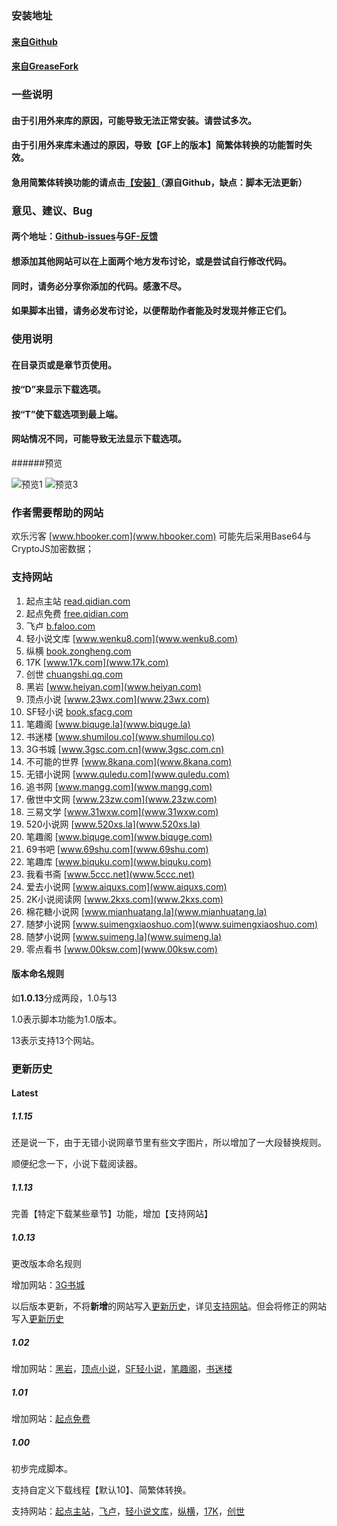 ### 安装地址

#### [来自Github](https://github.com/dodying/UserJs/raw/master/novelDownloader/novelDownloaderRaw.user.js)

#### [来自GreaseFork](https://greasyfork.org/scripts/21515-noveldownloader/code/novelDownloader.user.js)

### 一些说明

#### 由于引用外来库的原因，可能导致无法正常安装。请尝试多次。

#### 由于引用外来库未通过的原因，导致【GF上的版本】简繁体转换的功能暂时失效。

#### 急用简繁体转换功能的请点击[【安装】](https://github.com/dodying/UserJs/raw/master/novelDownloader/novelDownloaderRaw.user.js)（源自Github，缺点：脚本无法更新）

### 意见、建议、Bug

#### 两个地址：[Github-issues](https://github.com/dodying/UserJs/issues)与[GF-反馈](https://greasyfork.org/zh-CN/scripts/21515-noveldownloader/feedback)

#### 想添加其他网站可以在**上面两个地方**发布讨论，或是尝试自行修改代码。

#### 同时，请务必分享你添加的代码。感激不尽。

#### 如果脚本出错，请务必发布讨论，以便帮助作者能及时发现并修正它们。

### 使用说明

#### 在目录页或是章节页使用。

#### 按“D”来显示下载选项。

#### 按“T”使下载选项到最上端。

#### 网站情况不同，可能导致无法显示下载选项。

######预览

![预览1](https://github.com/dodying/UserJs/raw/master/novelDownloader/1.png)  ![预览3](https://github.com/dodying/UserJs/raw/master/novelDownloader/3.png)

### 作者需要帮助的网站

欢乐污客 [www.hbooker.com](www.hbooker.com) 可能先后采用Base64与CryptoJS加密数据；

### 支持网站

1. 起点主站 [read.qidian.com](read.qidian.com)
2. 起点免费 [free.qidian.com](free.qidian.com)
3. 飞卢 [b.faloo.com](b.faloo.com)
4. 轻小说文库 [www.wenku8.com](www.wenku8.com)
5. 纵横 [book.zongheng.com](book.zongheng.com)
6. 17K [www.17k.com](www.17k.com)
7. 创世 [chuangshi.qq.com](chuangshi.qq.com)
8. 黑岩 [www.heiyan.com](www.heiyan.com)
9. 顶点小说 [www.23wx.com](www.23wx.com)
10. SF轻小说 [book.sfacg.com](book.sfacg.com)
11. 笔趣阁 [www.biquge.la](www.biquge.la)
12. 书迷楼 [www.shumilou.co](www.shumilou.co)
13. 3G书城 [www.3gsc.com.cn](www.3gsc.com.cn)
14. 不可能的世界 [www.8kana.com](www.8kana.com)
15. 无错小说网 [www.quledu.com](www.quledu.com)
16. 追书网 [www.mangg.com](www.mangg.com)
17. 傲世中文网 [www.23zw.com](www.23zw.com)
18. 三易文学 [www.31wxw.com](www.31wxw.com)
19. 520小说网 [www.520xs.la](www.520xs.la)
20. 笔趣阁 [www.biquge.com](www.biquge.com)
21. 69书吧 [www.69shu.com](www.69shu.com)
22. 笔趣库 [www.biquku.com](www.biquku.com)
23. 我看书斋 [www.5ccc.net](www.5ccc.net)
24. 爱去小说网 [www.aiquxs.com](www.aiquxs.com)
25. 2K小说阅读网 [www.2kxs.com](www.2kxs.com)
26. 棉花糖小说网 [www.mianhuatang.la](www.mianhuatang.la)
27. 随梦小说网 [www.suimengxiaoshuo.com](www.suimengxiaoshuo.com)
28. 随梦小说网 [www.suimeng.la](www.suimeng.la)
29. 零点看书 [www.00ksw.com](www.00ksw.com)

#### 版本命名规则

如**1.0.13**分成两段，1.0与13

1.0表示脚本功能为1.0版本。

13表示支持13个网站。

### 更新历史

#### Latest

##### 1.1.15

还是说一下，由于无错小说网章节里有些文字图片，所以增加了一大段替换规则。

顺便纪念一下，小说下载阅读器。

##### 1.1.13

完善【特定下载某些章节】功能，增加【支持网站】

##### 1.0.13

更改版本命名规则

增加网站：[3G书城](www.3gsc.com.cn)

以后版本更新，不将**新增**的网站写入[更新历史](#更新历史)，详见[支持网站](#支持网站)。但会将修正的网站写入[更新历史](#更新历史)

##### 1.02

增加网站：[黑岩](www.heiyan.com)，[顶点小说](www.23wx.com)，[SF轻小说](book.sfacg.com)，[笔趣阁](www.biquge.la)，[书迷楼](www.shumilou.co)

##### 1.01

增加网站：[起点免费](free.qidian.com)

##### 1.00

初步完成脚本。

支持自定义下载线程【默认10】、简繁体转换。

支持网站：[起点主站](read.qidian.com)，[飞卢](b.faloo.com)，[轻小说文库](www.wenku8.com)，[纵横](book.zongheng.com)，[17K](www.17k.com)，[创世](chuangshi.qq.com)
